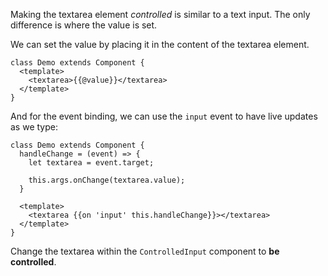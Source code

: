 Making the textarea element _controlled_ is similar to a text input. The only difference is where the value is set.

We can set the value by placing it in the content of the textarea element.
```gjs
class Demo extends Component {
  <template>
    <textarea>{{@value}}</textarea>
  </template>
}
```

And for the event binding, we can use the `input` event to have live updates as we type:
```gjs
class Demo extends Component {
  handleChange = (event) => {
    let textarea = event.target;

    this.args.onChange(textarea.value);
  }

  <template>
    <textarea {{on 'input' this.handleChange}}></textarea>
  </template>
}
```

<p class="call-to-play">
  Change the textarea within the <code>ControlledInput</code> component 
  to <strong>be controlled</strong>.
</p>


